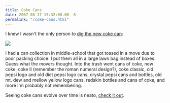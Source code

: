 ```yaml
---
title: Coke Cans
date: 2007-08-17 15:32:00.00 -8
permalink: "/coke-cans.html"
---
```

I knew I wasn't the only person to [dig the new coke can](http://consumerist.com/consumer/pop-culture/the-new-coke-can-design-is-the-old-coke-can-design-but-better-276482.php):

![](/images/oldnewcoke.gif)

I had a can collection in middle-school that got tossed in a move due to poor packing choice: I put them all in a large lawn bag instead of boxes. Guess what the movers thought. Into the trash went cans of coke, new coke, coke II (remember the roman numeral design?), coke classic, old pepsi logo and old diet pepsi logo cans, crystal pepsi cans and bottles, old mt. dew and mellow yellow logo cans, redskin bottles and cans of coke, and more I'm probably not remembering.

Seeing coke cans evolve over time is neato, [check it out](http://www.usasoda.com/Coke1.htm).
